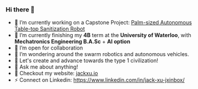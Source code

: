 ### Hi there 👋

<!--
**JXproject/JXproject** is a ✨ _special_ ✨ repository because its `README.md` (this file) appears on your GitHub profile.

Here are some ideas to get you started:
-->
- 🔭 I’m currently working on a Capstone Project: [Palm-sized Autonomous Table-top Sanitization Robot](https://github.com/JXproject/FYDP__PROJ-ZERO)
- 🌱 I’m currently finishing my **4B** term at the **University of Waterloo**, with **Mechatronics Engineering B.A.Sc** + **AI option**
- 👯 I’m open for collaboration
- 🤔 I’m wondering around the swarm robotics and autonomous vehicles. 
- 👻 Let's create and advance towards the type 1 civilization!
- 💬 Ask me about anything!
- 🧩 Checkout my  website:  [jackxu.io](https://jackxu.io)
- ⚡  Connect on Linkedin: https://www.linkedin.com/in/jack-xu-jxinbox/ 

